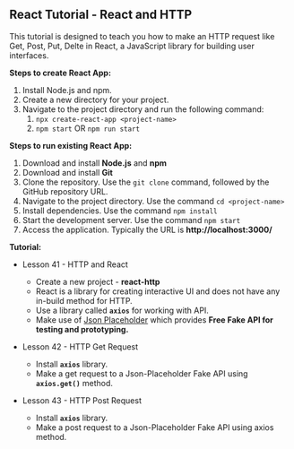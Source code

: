 ## React Tutorial - React and HTTP

This tutorial is designed to teach you how to make an HTTP request like Get, Post, Put, Delte in React, a JavaScript library for building user interfaces.

**Steps to create React App:**
1. Install Node.js and npm.
2. Create a new directory for your project.
3. Navigate to the project directory and run the following command:
   1. `npx create-react-app <project-name>`
   2. `npm start` OR `npm run start`


**Steps to run existing React App:**
1. Download and install **Node.js** and **npm**
2. Download and install **Git**
3. Clone the repository. Use the `git clone` command, followed by the GitHub repository URL.
4. Navigate to the project directory. Use the command `cd <project-name>`
5. Install dependencies. Use the command `npm install`
6. Start the development server. Use the command `npm start`
7. Access the application. Typically the URL is **http://localhost:3000/**


**Tutorial:**
* Lesson 41 - HTTP and React
  * Create a new project - **react-http**
  * React is a library for creating interactive UI and does not have any in-build method for HTTP.
  * Use a library called **`axios`** for working with API.
  * Make use of [Json Placeholder](https://jsonplaceholder.typicode.com) which provides **Free Fake API for testing and prototyping.**

* Lesson 42 - HTTP Get Request
  * Install **`axios`** library.
  * Make a get request to a Json-Placeholder Fake API using **`axios.get()`** method.

* Lesson 43 - HTTP Post Request
  * Install **`axios`** library.
  * Make a post request to a Json-Placeholder Fake API using axios method.
